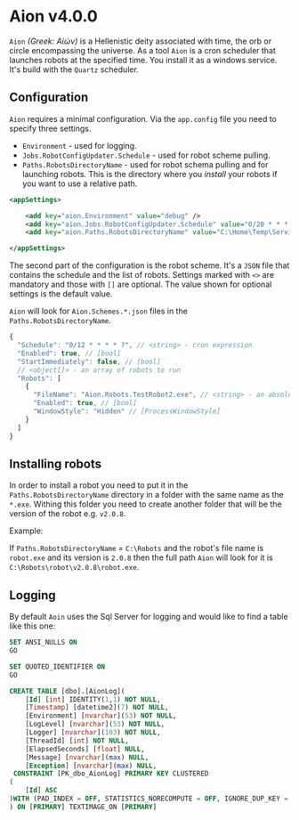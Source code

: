 # Aion v4.0.0

`Aion` _(Greek: Αἰών)_ is a Hellenistic deity associated with time, the orb or circle encompassing the universe. As a tool `Aion` is a cron scheduler that launches robots at the specified time. You install it as a windows service. It's build with the `Quartz` scheduler.

## Configuration

`Aion` requires a minimal configuration. Via the `app.config` file you need to specify three settings. 

- `Environment` - used for logging.
- `Jobs.RobotConfigUpdater.Schedule` - used for robot scheme pulling.
- `Paths.RobotsDirectoryName` - used for robot schema pulling and for launching robots. This is the directory where you _install_ your robots if you want to use a relative path. 

```xml
<appSettings>

    <add key="aion.Environment" value="debug" />
    <add key="aion.Jobs.RobotConfigUpdater.Schedule" value="0/20 * * * * ?"/>
    <add key="aion.Paths.RobotsDirectoryName" value="C:\Home\Temp\Services\Aion-v4\Robots"/>

</appSettings>
```

The second part of the configuration is the robot scheme. It's a `JSON` file that contains the schedule and the list of robots. Settings marked with `<>` are mandatory and those with `[]` are optional. The value shown for optional settings is the default value.

`Aion` will look for `Aion.Schemes.*.json` files in the `Paths.RobotsDirectoryName`. 

```js
{
  "Schedule": "0/12 * * * * ?", // <string> - cron expression
  "Enabled": true, // [bool]
  "StartImmediately": false, // [bool]
  // <object[]> - an array of robots to run
  "Robots": [
    {
      "FileName": "Aion.Robots.TestRobot2.exe", // <string> - an absolute or relative path to the *.exe
      "Enabled": true, // [bool]
      "WindowStyle": "Hidden" // [ProcessWindowStyle]
    }
  ]
}
```

## Installing robots

In order to install a robot you need to put it in the `Paths.RobotsDirectoryName` directory in a folder with the same name as the `*.exe`. Withing this folder you need to create another folder that will be the version of the robot e.g. `v2.0.8`.

Example:

If `Paths.RobotsDirectoryName` = `C:\Robots` and the robot's file name is `robot.exe` and its version is `2.0.8` then the full path `Aion` will look for it is `C:\Robots\robot\v2.0.8\robot.exe`.

## Logging

By default `Aoin` uses the Sql Server for logging and would like to find a table like this one:

```sql
SET ANSI_NULLS ON
GO

SET QUOTED_IDENTIFIER ON
GO

CREATE TABLE [dbo].[AionLog](
	[Id] [int] IDENTITY(1,1) NOT NULL,
	[Timestamp] [datetime2](7) NOT NULL,
	[Environment] [nvarchar](53) NOT NULL,
	[LogLevel] [nvarchar](53) NOT NULL,
	[Logger] [nvarchar](103) NOT NULL,
	[ThreadId] [int] NOT NULL,
	[ElapsedSeconds] [float] NULL,
	[Message] [nvarchar](max) NULL,
	[Exception] [nvarchar](max) NULL,
 CONSTRAINT [PK_dbo_AionLog] PRIMARY KEY CLUSTERED 
(
	[Id] ASC
)WITH (PAD_INDEX = OFF, STATISTICS_NORECOMPUTE = OFF, IGNORE_DUP_KEY = OFF, ALLOW_ROW_LOCKS = ON, ALLOW_PAGE_LOCKS = ON, FILLFACTOR = 80) ON [PRIMARY]
) ON [PRIMARY] TEXTIMAGE_ON [PRIMARY]
```



